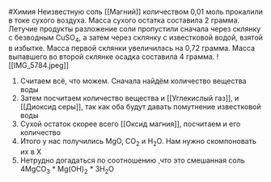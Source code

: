 #Химия 
Неизвестную соль [[Магний]] количеством 0,01 моль прокалили в токе сухого воздуха. Масса сухого остатка составила 2 грамма. Летучие продукты разложение соли пропустили сначала через склянку с безводным CuSO<sub>4</sub>, а затем через склянку с известковой водой, взятой в избытке. Масса первой склянки увеличилась на 0,72 грамма. Масса выпавшего во второй склянке осадка составила 4 грамма.
![[IMG_5784.jpeg]]
1. Считаем всё, что можем. Сначала найдём количество вещества воды
2. Затем посчитаем количество вещества и [[Углекислый газ]], и [[Диоксид серы]], так как оба будут давать помутнение известковой воды
3. Сухой остаток скорее всего [[Оксид магния]], посчитаем и его количество
4. Итого у нас получились MgO, CO<sub>2</sub> и H<sub>2</sub>O. Нам нужно скомпоновать их в X
5. Нетрудно догадаться по соотношению ,что это смешанная соль 4MgCO<sub>3</sub> * Mg(OH)<sub>2</sub> * 3H<sub>2</sub>O
